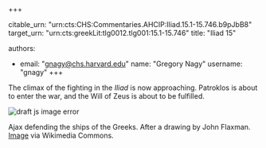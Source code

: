 +++


citable_urn: "urn:cts:CHS:Commentaries.AHCIP:Iliad.15.1-15.746.b9pJbB8"
target_urn: "urn:cts:greekLit:tlg0012.tlg001:15.1-15.746"
title: "Iliad 15"

authors:
- email: "gnagy@chs.harvard.edu"
  name: "Gregory Nagy"
  username: "gnagy"
+++

<p>The climax of the fighting in the <em>Iliad</em> is now approaching. Patroklos is about to enter the war, and the Will of Zeus is about to be fulfilled.</p><p></p><span><img src="https://classical-inquiries.chs.harvard.edu/wp-content/uploads/2016/10/Flaxman_Ilias_1795_Ajax_ships_1280.jpg" alt="draft js image error"/></span><p>Ajax defending the ships of the Greeks. After a drawing by John Flaxman. <a href="https://commons.wikimedia.org/wiki/File:(20)_Flaxman_Ilias_1795,_Zeichnung_1793,_194_x_338_mm.jpg">Image</a> via Wikimedia Commons.</p>